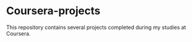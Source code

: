 # Coursera-projects

This repository contains several projects completed during my studies at Coursera.
